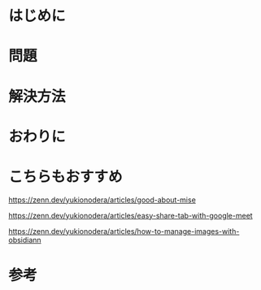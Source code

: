 # はじめに

# 問題

# 解決方法

# おわりに

# こちらもおすすめ
https://zenn.dev/yukionodera/articles/good-about-mise

https://zenn.dev/yukionodera/articles/easy-share-tab-with-google-meet

https://zenn.dev/yukionodera/articles/how-to-manage-images-with-obsidiann
# 参考
